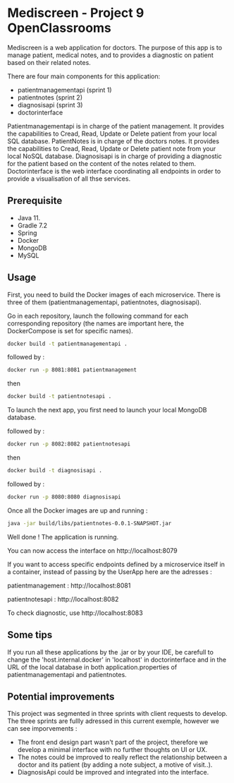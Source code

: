 # Mediscreen - Project 9 OpenClassrooms 
Mediscreen is a web application for doctors. The purpose of this app is to manage patient, medical notes, and to provides a diagnostic on patient based on their related notes. 

There are four main components for this application:

* patientmanagementapi (sprint 1)
* patientnotes (sprint 2)
* diagnosisapi (sprint 3)
* doctorinterface

Patientmanagementapi is in charge of the patient management. It provides the capabilities to Cread, Read, Update or Delete patient from your local SQL database.
PatientNotes is in charge of the doctors notes. It provides the capabilities to Cread, Read, Update or Delete patient note from your local NoSQL database.
Diagnosisapi is in charge of providing a diagnostic for the patient based on the content of the notes related to them. 
Doctorinterface is the web interface coordinating all endpoints in order to provide a visualisation of all thse services.


## Prerequisite

* Java 11.
* Gradle 7.2
* Spring
* Docker
* MongoDB
* MySQL



## Usage

First, you need to build the Docker images of each microservice.
There is three of them (patientmanagementapi, patientnotes, diagnosisapi).

Go in each repository, launch the following command for each corresponding repository (the names are important here, the DockerCompose is set for specific names).

```bash
docker build -t patientmanagementapi .
```

followed by : 

```bash
docker run -p 8081:8081 patientmanagement
```

then 


```bash
docker build -t patientnotesapi .
```

To launch the next app, you first need to launch your local MongoDB database. 

followed by : 

```bash
docker run -p 8082:8082 patientnotesapi
```

then 

```bash
docker build -t diagnosisapi .
```

followed by : 

```bash
docker run -p 8080:8080 diagnosisapi
```

Once all the Docker images are up and running :

```bash
java -jar build/libs/patientnotes-0.0.1-SNAPSHOT.jar
```

Well done ! The application is running. 

You can now access the interface on http://localhost:8079

If you want to access specific endpoints defined by a microservice itself in a container, instead of passing by the UserApp here are the adresses :

patientmanagement : http://localhost:8081

patientnotesapi : http://localhost:8082

To check diagnostic, use http://localhost:8083

## Some tips

If you run all these applications by the .jar or by your IDE, be carefull to change the 'host.internal.docker' in 'localhost' in doctorinterface and in the URL of the local database in both application.properties of patientmanagementapi and patientnotes. 


## Potential improvements

This project was segmented in three sprints with client requests to develop. 
The three sprints are fullly adressed in this current exemple, however we can see imporvements : 

* The front end design part wasn't part of the project, therefore we develop a minimal interface with no further thoughts on UI or UX.
* The notes could be improved to really reflect the relationship between a doctor and its patient (by adding a note subject, a motive of visit..).
* DiagnosisApi could be improved and integrated into the interface.

